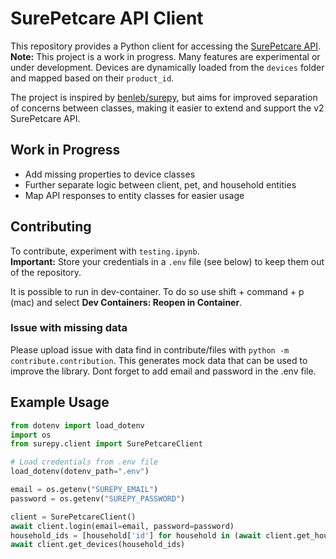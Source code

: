# SurePetcare API Client

This repository provides a Python client for accessing the [SurePetcare API](https://app-api.beta.surehub.io/index.html?urls.primaryName=V1).  
**Note:** This project is a work in progress. Many features are experimental or under development. Devices are dynamically loaded from the `devices` folder and mapped based on their `product_id`.

The project is inspired by [benleb/surepy](https://github.com/benleb/surepy), but aims for improved separation of concerns between classes, making it easier to extend and support the v2 SurePetcare API.

## Work in Progress

- Add missing properties to device classes
- Further separate logic between client, pet, and household entities
- Map API responses to entity classes for easier usage

## Contributing

To contribute, experiment with `testing.ipynb`.  
**Important:** Store your credentials in a `.env` file (see below) to keep them out of the repository.

It is possible to run in dev-container. To do so use shift + command + p (mac) and select **Dev Containers: Reopen in Container**.

### Issue with missing data
Please upload issue with data find in contribute/files with `python -m contribute.contribution`. This generates mock data that can be used to improve the library. Dont forget to add email and password in the .env file.

## Example Usage

```python
from dotenv import load_dotenv
import os
from surepy.client import SurePetcareClient

# Load credentials from .env file
load_dotenv(dotenv_path=".env")

email = os.getenv("SUREPY_EMAIL")
password = os.getenv("SUREPY_PASSWORD")

client = SurePetcareClient()
await client.login(email=email, password=password)
household_ids = [household['id'] for household in (await client.get_households())]
await client.get_devices(household_ids)
```
